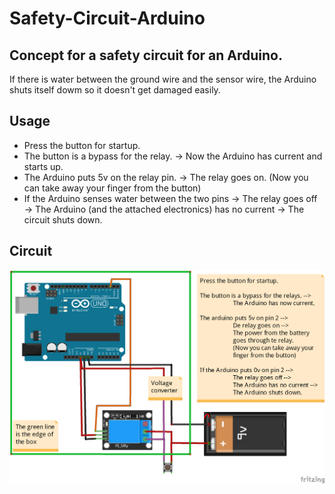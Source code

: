 # Safety-Circuit-Arduino

 ## Concept for a safety circuit for an Arduino. ##
 If there is water between the ground wire and the sensor wire, the Arduino shuts itself dowm so it doesn't get damaged easily.
 
 ## Usage ##
 - Press the button for startup.
 - The button is a bypass for the relay. &rarr; Now the Arduino has current and starts up.
 - The Arduino puts 5v on the relay pin. &rarr; The relay goes on. (Now you can take away your finger from the button)
 - If the Arduino senses water between the two pins &rarr; The relay goes off &rarr; The Arduino (and the attached electronics) has no current &rarr; The circuit shuts down.
 
 
 ## Circuit ##
 ![Safety circuit Arduino.png](https://github.com/keesblok/Safety-Circuit-Arduino/blob/master/Safety%20circuit%20Arduino.png "Safety circuit Arduino")
